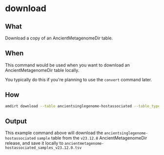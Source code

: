 # download

## What

Download a copy of an AncientMetagenomeDir table.

## When

This command would be used when you want to download an AncientMetagenomeDir table locally.

You typically do this if you're planning to use the `convert` command later.

## How

```bash
amdirt download --table ancientsinglegenome-hostassociated --table_type samples -r v23.12.0 -o .
```

## Output

This example command above will download the `ancientsinglegenome-hostassociated` `sample` table from the `v23.12.0` AncientMetagenomeDir release, and save it locally to `ancientmetagenome-hostassociated_samples_v23.12.0.tsv`
